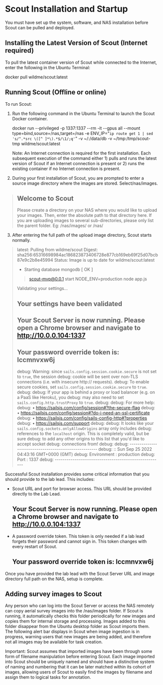 # Scout Installation and Startup
You must have set up the system, software, and NAS installation before Scout can be pulled and deployed.

## Installing the Latest Version of Scout (Internet required)

To pull the latest container version of Scout while connected to the Internet, enter the following in the Ubuntu Terminal:

docker pull wildme/scout:latest

## Running Scout (Offline or online)
To run Scout:

1. Run the following command in the Ubuntu Terminal to launch the Scout Docker container. 

    docker run --privileged -p 1337:1337 --rm -it --gpus all --mount type=bind,source=/nas,target=/nas -e ENV_IP="`ip route get 1 | sed 's/^.*src \([^ ]*\).*$/\1/;q'`" -v ~/:/data/db -v ~/tmp:/tmp/scout-tmp wildme/scout:latest

    Note: An Internet connection is required for the first installation. Each subsequent execution of the command either 1) pulls and runs the latest version of Scout if an Internet connection is present or 2) runs the existing container if no Internet connection is present.

2. During your first installation of Scout, you are prompted to enter a source image directory where the images are stored. Select/nas/images.

> Welcome to Scout
> ----------------------------
> Please create a directory on your NAS where you would like to upload your images. Then, enter the absolute path to that directory here. If you are uploading images to several sub-directories, please only list the parent folder. Eg: /nas/images/ or /nas/

3. After entering the full path of the upload image directory, Scout starts normally.

> latest: Pulling from wildme/scout
> Digest: sha256:65316698984ac186823873406728e877cb169eb69f25d07bcb87e9c2b8e45994
> Status: Image is up to date for wildme/scout:latest
>  * Starting database mongodb                                             [ OK ] 
> 
> > scout-mvp@0.0.1 start
> > NODE_ENV=production node app.js
>
> Validating your settings...
> 
> 
> Your settings have been validated
> ----------------------------
> 
> Your Scout Server is now running.
> Please open a Chrome browser and navigate to http://10.0.0.104:1337
> ----------------------------
> 
> Your password override token is: lccmnvxw6j
> ----------------------------
> 
> debug: Warning: since `sails.config.session.cookie.secure` is not set to `true`, the session
> debug: cookie will be sent over non-TLS connections (i.e. with insecure http:// requests).
> debug: To enable secure cookies, set `sails.config.session.cookie.secure` to `true`.
> debug: 
> debug: If your app is behind a proxy or load balancer (e.g. on a PaaS like Heroku), you
> debug: may also need to set `sails.config.http.trustProxy` to `true`.
> debug: 
> debug: For more help:
> debug:  • https://sailsjs.com/config/session#?the-secure-flag
> debug:  • https://sailsjs.com/config/session#?do-i-need-an-ssl-certificate
> debug:  • https://sailsjs.com/config/sails-config-http#?properties
> debug:  • https://sailsjs.com/support
> debug: 
> debug: It looks like your `sails.config.sockets.onlyAllowOrigins` array only includes
> debug: references to the `localhost` origin.  This is completely valid, but be sure
> debug: to add any other origins to this list that you'd like to accept socket
> debug: connections from!
> debug: 
> debug: -------------------------------------------------------
> debug: :: Sun Sep 25 2022 04:43:16 GMT+0000 (GMT)
> debug: Environment : production
> debug: Port        : 1337
> debug: -------------------------------------------------------

Successful Scout installation provides some critical information that you should provide to the lab lead. This includes:
* Scout URL and port for browser access. This URL should be provided directly to the Lab Lead.

    Your Scout Server is now running.
    Please open a Chrome browser and navigate to http://10.0.0.104:1337
    ----------------------------

* A password override token. This token is only needed if a lab lead forgets their password and cannot sign in. This token changes with every restart of Scout.

    Your password override token is: lccmnvxw6j
    ----------------------------

Once you have provided the lab lead with the Scout Server URL and image directory full path on the NAS, setup is complete.

## Adding survey images to Scout
Any person who can log into the Scout Server or access the NAS remotely can copy aerial survey images into the /nas/images folder. If Scout is running, it automatically checks this folder periodically for new images and copies them for internal storage and processing. Images added to this folder disappear from the Ubuntu desktop folder as Scout imports them. The following alert bar displays in Scout when image ingestion is in progress, warning users that new images are being added, and therefore not all images may be available for task creation.


Important: Scout assumes that imported images have been through some form of filename manipulation before entering Scout. Each image imported into Scout should be uniquely named and should have a distinctive system of naming and numbering that it can be later matched within its cohort of images, allowing users of Scout to easily find the images by filename and assign them to logical tasks for annotation.
